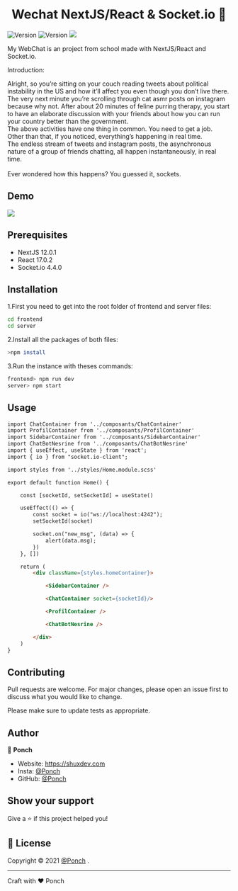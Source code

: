 <h1 align="center">Wechat NextJS/React & Socket.io 📑</h1>
<p>
  <img alt="Version" src="https://img.shields.io/badge/NextJS-12.0.1-green" />
    <img alt="Version" src="https://img.shields.io/badge/Socket.io-4.4.0-cyan" />
  <img src="https://img.shields.io/badge/React-20232A?style=for-the-badge&logo=react&logoColor=61DAFB" />
  </a>
</p>

My WebChat is an project from school made with NextJS/React and Socket.io.

Introduction:

Alright, so you’re sitting on your couch reading tweets about political instability in the US and how it’ll affect you even though you don’t live there.
The very next minute you’re scrolling through cat asmr posts on instagram because why not. After about 20 minutes of feline purring therapy, you start to have an elaborate discussion with your friends about how you can run your country better than the government. <br>
The above activities have one thing in common. You need to get a job. Other than that, if you noticed, everything’s happening in real time.<br>
The endless stream of tweets and instagram posts, the asynchronous nature of a group of friends chatting, all happen instantaneously, in real time. <br>
 <br>
Ever wondered how this happens? You guessed it, sockets.

## Demo

<img src="https://s10.gifyu.com/images/Desktop-2021.12.10---17.48.32.03.gif" border="0">

## Prerequisites

- NextJS 12.0.1
- React 17.0.2
- Socket.io 4.4.0

## Installation

1.First you need to get into the root folder of frontend and server files:
```bash
cd frontend
cd server
```
2.Install all the packages of both files:
```bash
>npm install
```
3.Run the instance with theses commands:
```bash
frontend> npm run dev
server> npm start
```
## Usage

```html
import ChatContainer from '../composants/ChatContainer'
import ProfilContainer from '../composants/ProfilContainer'
import SidebarContainer from '../composants/SidebarContainer'
import ChatBotNesrine from '../composants/ChatBotNesrine'
import { useEffect, useState } from 'react';
import { io } from "socket.io-client";

import styles from '../styles/Home.module.scss'

export default function Home() {

    const [socketId, setSocketId] = useState()

    useEffect(() => {
        const socket = io("ws://localhost:4242");
        setSocketId(socket)

        socket.on("new_msg", (data) => {
            alert(data.msg);
        })
    }, [])

    return ( 
        <div className={styles.homeContainer}>

            <SidebarContainer />

            <ChatContainer socket={socketId}/>

            <ProfilContainer />

            <ChatBotNesrine />

        </div>
    )
}
```

## Contributing
Pull requests are welcome. For major changes, please open an issue first to discuss what you would like to change.

Please make sure to update tests as appropriate.

## Author

👤 **Ponch**

* Website: https://shuxdev.com
* Insta: [@Ponch](https://www.instagram.com/ponchhkt/)
* GitHub: [@Ponch](https://github.com/Ponch)

## Show your support

Give a ⭐️ if this project helped you!

## 📝 License

Copyright © 2021 [@Ponch](https://github.com/PonchHKT)
.<br />

*** 
Craft with ❤️ Ponch
